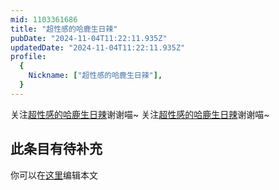 ```yaml
---
mid: 1103361686
title: "超性感的哈鹿生日辣"
pubDate: "2024-11-04T11:22:11.935Z"
updatedDate: "2024-11-04T11:22:11.935Z"
profile:
  {
    Nickname: ["超性感的哈鹿生日辣"],
  }
---
```


关注[超性感的哈鹿生日辣](https://space.bilibili.com/1103361686)谢谢喵~ 关注[超性感的哈鹿生日辣](https://space.bilibili.com/1103361686)谢谢喵~

## 此条目有待补充
你可以在[这里](https://github.com/Yuhanawa/VTuber.ICU-Content/edit/master/v/超性感的哈鹿生日辣/index.md)编辑本文

